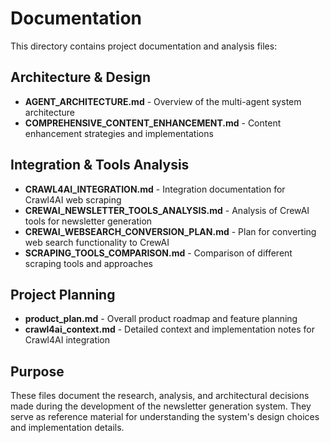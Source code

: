 # Documentation

This directory contains project documentation and analysis files:

## Architecture & Design
- **AGENT_ARCHITECTURE.md** - Overview of the multi-agent system architecture
- **COMPREHENSIVE_CONTENT_ENHANCEMENT.md** - Content enhancement strategies and implementations

## Integration & Tools Analysis
- **CRAWL4AI_INTEGRATION.md** - Integration documentation for Crawl4AI web scraping
- **CREWAI_NEWSLETTER_TOOLS_ANALYSIS.md** - Analysis of CrewAI tools for newsletter generation
- **CREWAI_WEBSEARCH_CONVERSION_PLAN.md** - Plan for converting web search functionality to CrewAI
- **SCRAPING_TOOLS_COMPARISON.md** - Comparison of different scraping tools and approaches

## Project Planning
- **product_plan.md** - Overall product roadmap and feature planning
- **crawl4ai_context.md** - Detailed context and implementation notes for Crawl4AI integration

## Purpose
These files document the research, analysis, and architectural decisions made during the development of the newsletter generation system. They serve as reference material for understanding the system's design choices and implementation details. 